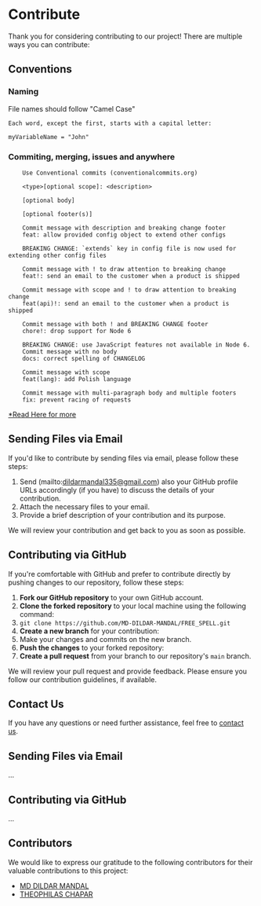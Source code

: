 # Contribute

Thank you for considering contributing to our project! There are multiple ways you can contribute:

## Conventions

### Naming

File names should follow "Camel Case"
 ```
Each word, except the first, starts with a capital letter:

myVariableName = "John"
 ``` 
### Commiting, merging, issues and anywhere

```
    Use Conventional commits (conventionalcommits.org)
    
    <type>[optional scope]: <description>

    [optional body]

    [optional footer(s)] 

    Commit message with description and breaking change footer
    feat: allow provided config object to extend other configs

    BREAKING CHANGE: `extends` key in config file is now used for extending other config files
    
    Commit message with ! to draw attention to breaking change
    feat!: send an email to the customer when a product is shipped
    
    Commit message with scope and ! to draw attention to breaking change
    feat(api)!: send an email to the customer when a product is shipped 
    
    Commit message with both ! and BREAKING CHANGE footer
    chore!: drop support for Node 6

    BREAKING CHANGE: use JavaScript features not available in Node 6.
    Commit message with no body
    docs: correct spelling of CHANGELOG
    
    Commit message with scope
    feat(lang): add Polish language
    
    Commit message with multi-paragraph body and multiple footers
    fix: prevent racing of requests

```
[*Read Here for more](https://www.conventionalcommits.org/en/v1.0.0/)
## Sending Files via Email

If you'd like to contribute by sending files via email, please follow these steps:

1. Send (mailto:dildarmandal335@gmail.com) also your GitHub profile URLs accordingly (if you have) to discuss the details of your contribution.
2. Attach the necessary files to your email.
3. Provide a brief description of your contribution and its purpose.

We will review your contribution and get back to you as soon as possible.

## Contributing via GitHub

If you're comfortable with GitHub and prefer to contribute directly by pushing changes to our repository, follow these steps:

1. **Fork our GitHub repository** to your own GitHub account.
2. **Clone the forked repository** to your local machine using the following command:
3. `git clone https://github.com/MD-DILDAR-MANDAL/FREE_SPELL.git`
4. **Create a new branch** for your contribution: 
5. Make your changes and commits on the new branch.
5. **Push the changes** to your forked repository:
6. **Create a pull request** from your branch to our repository's `main` branch.

We will review your pull request and provide feedback. Please ensure you follow our contribution guidelines, if available.

## Contact Us

If you have any questions or need further assistance, feel free to [contact us](mailto:dildarmandal335@gmail.com).


## Sending Files via Email
...

## Contributing via GitHub
...

## Contributors

We would like to express our gratitude to the following contributors for their valuable contributions to this project:

- [MD DILDAR MANDAL](https://github.com/MD-DILDAR-MANDAL)
- [THEOPHILAS CHAPAR](https://github.com/Tchap123)
